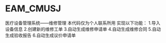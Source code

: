 # EAM_CMUSJ
医疗设备管理系统——维修管理
本代码仅为个人联系所用
实现以下功能：
1.导入设备信息
2.创建新的维修工单
3.自动生成维修申请单
4.自动生成维修合同
5.自动生成验收报告
6.自动生成议价申请单

